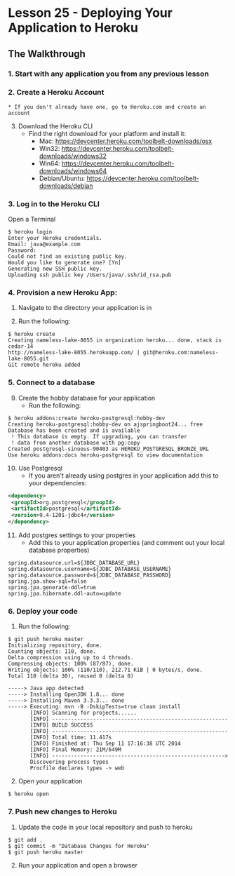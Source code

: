 # Lesson 25 - Deploying Your Application to Heroku 
## The Walkthrough 

### 1.  Start with any application you from any previous lesson 

### 2.  Create a Heroku Account
    * If you don't already have one, go to Heroku.com and create an account

3. Download the Heroku CLI 
    * Find the right download for your platform and install it:
      * Mac: https://devcenter.heroku.com/toolbelt-downloads/osx
      * Win32: https://devcenter.heroku.com/toolbelt-downloads/windows32
      * Win64: https://devcenter.heroku.com/toolbelt-downloads/windows64
      * Debian/Ubuntu: https://devcenter.heroku.com/toolbelt-downloads/debian
    
### 3. Log in to the Heroku CLI

Open a Terminal

```ShellSession
$ heroku login
Enter your Heroku credentials.
Email: java@example.com
Password:
Could not find an existing public key.
Would you like to generate one? [Yn]
Generating new SSH public key.
Uploading ssh public key /Users/java/.ssh/id_rsa.pub
```

### 4. Provision a new Heroku App:
1. Navigate to the directory your application is in

2. Run the following:

```ShellSession
$ heroku create
Creating nameless-lake-8055 in organization heroku... done, stack is cedar-14
http://nameless-lake-8055.herokuapp.com/ | git@heroku.com:nameless-lake-8055.git
Git remote heroku added
```

### 5. Connect to a database

9. Create the hobby database for your application
	* Run the following:
	

```ShellSession
$ heroku addons:create heroku-postgresql:hobby-dev
Creating heroku-postgresql:hobby-dev on ajspringboot24... free
Database has been created and is available
 ! This database is empty. If upgrading, you can transfer
 ! data from another database with pg:copy
Created postgresql-sinuous-90403 as HEROKU_POSTGRESQL_BRONZE_URL
Use heroku addons:docs heroku-postgresql to view documentation
```

10. Use Postgresql
	* If you aren't already using postgres in your application add this to your dependencies:

 ```xml
<dependency>
  <groupId>org.postgresql</groupId>
  <artifactId>postgresql</artifactId>
  <version>9.4-1201-jdbc4</version>
</dependency>
```

11. Add postgres settings to your properties
	* Add this to your application.properties (and comment out your local database properties)

```
spring.datasource.url=${JDBC_DATABASE_URL}
spring.datasource.username=${JDBC_DATABASE_USERNAME}
spring.datasource.password=${JDBC_DATABASE_PASSWORD}
spring.jpa.show-sql=false
spring.jpa.generate-ddl=true
spring.jpa.hibernate.ddl-auto=update
```

	
### 6. Deploy your code
1. Run the following:
	
```ShellSession
$ git push heroku master
Initializing repository, done.
Counting objects: 110, done.
Delta compression using up to 4 threads.
Compressing objects: 100% (87/87), done.
Writing objects: 100% (110/110), 212.71 KiB | 0 bytes/s, done.
Total 110 (delta 30), reused 0 (delta 0)

-----> Java app detected
-----> Installing OpenJDK 1.8... done
-----> Installing Maven 3.3.3... done
-----> Executing: mvn -B -DskipTests=true clean install
       [INFO] Scanning for projects......
       [INFO] --------------------------------------------------------
       [INFO] BUILD SUCCESS
       [INFO] --------------------------------------------------------
       [INFO] Total time: 11.417s
       [INFO] Finished at: Thu Sep 11 17:16:38 UTC 2014
       [INFO] Final Memory: 21M/649M
       [INFO] -------------------------------------------------------> 
       Discovering process types
       Procfile declares types -> web
```
	
2. Open your application	

```ShellSession
$ heroku open
```	

### 7. Push new changes to Heroku
1. Update the code in your local repository and push to heroku

```
$ git add .
$ git commit -m "Database Changes for Heroku"
$ git push heroku master
```

2. Run your application and open a browser

